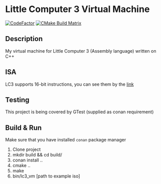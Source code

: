 # Little Computer 3 Virtual Machine

[![CodeFactor](https://www.codefactor.io/repository/github/ladence/lc3_vm/badge)](https://www.codefactor.io/repository/github/ladence/lc3_vm)
[![CMake Build Matrix](https://github.com/Ladence/lc3_vm/actions/workflows/ci.yml/badge.svg)](https://github.com/Ladence/lc3_vm/actions/workflows/ci.yml)
## Description
My virtual machine for Little Computer 3 (Assembly language) written on C++

## ISA
LC3 supports 16-bit instructions, you can see them by the [link](https://justinmeiners.github.io/lc3-vm/supplies/lc3-isa.pdf)

## Testing
This project is being covered by GTest (supplied as conan requirement)

## Build & Run

Make sure that you have installed `conan` package manager 
1. Clone project
2. mkdir build && cd build/
3. conan install ..
4. cmake ..
5. make
6. bin/lc3_vm [path to example iso]